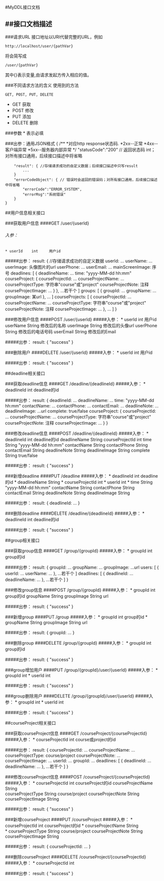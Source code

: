 #MyDDL接口文档

##接口文档描述
---
###请求URL
接口地址以URI代替完整的URL，例如

    http://localhost/user/{pathVar}

将会简写成
    
    /user/{pathVar}
其中{}表示变量,由请求发起方传入相应的值。

###不同请求方法的含义
使用到的方法

    GET, POST, PUT, DELETE

+ GET   	获取
+ POST  	修改
+ PUT		添加
+ DELETE	删除

###参数
		* 表示必填
		
###出参：通用JSON格式
    {
    	/**
    	 *对应http response状态码.
    	 *2xx--正常
    	 *4xx--客户端异常
    	 *5xx--服务器内部异常
    	 */
	   	"statusCode":"200" // 返回状态码	int；对所有接口通用，后续接口描述中将省略
		
       	"result": { //存储请求成功的自定义数据；后续接口描述中只写result
        	...
       	}
    	"errorCodeObject": { // 错误时会返回的错误码；对所有接口通用，后续接口描述中将省略
			"errorCode":"ERROR_SYSTEM",
			"errorMsg":"系统错误"
		}
    }

##用户信息相关接口

###获取用户信息
####GET /user/{userId}
###### 入参：
	* userId	int		用户id
#####出参：
    result: { //存储请求成功的自定义数据
       	userId: ...
       	userName: ...
       	userImage: 头像图片的url
       	userPhone: ...
       	userEmail: ...
       	mainScreenImage: 序号
       	deadlines: [
       		{
       			deadlineName: ...
       			time: "yyyy-MM-dd hh:mm"
       			courseProject: {
       			    courseProjectId: ...
	       			courseProjectName: ...
       				courseProjectType: 字符串"course"或"project"
       				courseProjectNote: 注释
    	   			courseProjectImage: ...
       			}
       		},
       		...若干个
       	]
       	groups: [
       		{
       			groupId: ...
       			groupName: ...
       			groupImage: 某url
       		},
       		...
       	]
       	courseProjects: [
       		{
       			courseProjectId: ...
       			courseProjectName: ...
       			courseProjectType: 字符串"course"或"project"
       			courseProjectNote: 注释
       			courseProjectImage: ...
       		},
       		...
       	]
    }
        
###修改用户信息
####POST /user/{userId}
#####入参：
	* userId		int 	用户id
	  userName		String	修改后的名称
	  userImage		String	修改后的头像url
	  userPhone		String	修改后的电话号码
	  userEmail		String	修改后的Email
	  
#####出参：
	result: {
		"success"
	}
	
###删除用户
####DELETE /user/{userId}
#####入参：
	* userId		int 	用户id
	
#####出参：
	result: {
		"success"
	}
	
##deadline相关接口

###获取deadline信息
####GET /deadline/{deadlineId}
#####入参： 
	* deadlineId	int		deadline的id
	
#####出参：
	result: {
		deadlineId: ...
		deadlineName: ...
       	time: "yyyy-MM-dd hh:mm"
       	contactName: ...
       	contactPhone: ...
       	contactEmail: ...
       	deadlineNote: ...
       	deadlineImage: ...url
       	complete: true/false
       	courseProject: {
       		courseProjectId: ...
       		courseProjectName: ...
       		courseProjectType: 字符串"course"或"project"
     		courseProjectNote: 注释
       		courseProjectImage: ...
       	}
	}
	
###修改deadline信息
####POST /deadline/{deadlineId}
#####入参： 
	* deadlineId		int		deadline的id
	  deadlineName		String
	  courseProjectId	int
	  time				String	"yyyy-MM-dd hh:mm"
	  contactName		String
	  contactPhone		String
	  contactEmail		String
	  deadlineNote		String
	  deadlineImage		String
	  complete			String	true/false
	  
#####出参：
	result: {
		"success"
	}
	
###新增deadline
####PUT /deadline
#####入参：
	* deadlineId		int		deadline的id
	* deadlineName		String
	* courseProjectId	int
	* userId			int
	* time				String	"yyyy-MM-dd hh:mm"
	  contactName		String
	  contactPhone		String
	  contactEmail		String
	  deadlineNote		String
	  deadlineImage		String

#####出参：
	result: {
		deadlineId: ...
	}
	
###删除deadline
####DELETE /deadline/{deadlineId}
#####入参：
	* deadlineId	int		deadline的id
	
#####出参：
	result: {
		"success"
	}
	
##group相关接口

###获取group信息
####GET /group/{groupId}
#####入参：
	* groupId	int		group的id
	
#####出参：
	result: {
		groupId: ...
		groupName: ...
		groupImage: ...url
		users: [
			{
				userId: ...
				userName: ...
			},
			...若干个
		]
		deadlines: [
			{
				deadlineId: ...
				deadlineName: ...
			},
			...若干个
		]
	}
	
###修改group信息
####POST /group/{groupId}
#####入参： 
	* groupId		int		group的id
	  groupName		String
	  groupImage	String	url
	  
#####出参：
	result: {
		"success"
	}
	
###新增group
####PUT /group
#####入参：
	* groupId		int		group的id
	* groupName		String
	  groupImage	String	url

#####出参：
	result: {
		groupId: ...
	}
	
###删除group
####DELETE /group/{groupId}
#####入参：
	* groupId		int		group的id
	
#####出参：
	result: {
		"success"
	}
	
###group增加用户
####PUT /group/{groupId}/user/{userId}
#####入参：
	* groupId		int
	* userId		int
	
#####出参：
	result: {
		"success"
	}
	
###group删除用户
####DELETE /group/{groupId}/user/{userId}
#####入参：
	* groupId		int
	* userId		int
	
#####出参：
	result: {
		"success"
	}
	
##courseProject相关接口

###获取courseProject信息
####GET /courseProject/{courseProjectId}
#####入参：
	* courseProjectId		int		course或project的id
	
#####出参：
	result: {
		courseProjectId: ...
		courseProjectName: ...
		courseProjectType: course/project
		courseProjectNote: ...
		courseProjectImage: ...
		userId: ...
		groupId: ...
		deadlines: [
			{
				deadlineId: ...
				deadlineName: ...
			},
			...若干个
		]
	}

###修改courseProject信息
####POST /courseProject/{courseProjectId}
#####入参： 
	* courseProjectId		int		courseProject的id
	  courseProjectName		String	
	  courseProjectType		String	course/project
	  courseProjectNote		String
	  courseProjectImage	String
	  
#####出参：
	result: {
		"success"
	}
	
###新增courseProject
####PUT /courseProject
#####入参：
	* courseProjectId		int		courseProject的id
	* courseProjectName		String	
	* courseProjectType		String	course/project
	  courseProjectNote		String
	  courseProjectImage	String

#####出参：
	result: {
		courseProjectId: ...
	}
	
###删除courseProject
####DELETE /courseProject/{courseProjectId}
#####入参：
	* courseProjectId		int
	
#####出参：
	result: {
		"success"
	}
	

